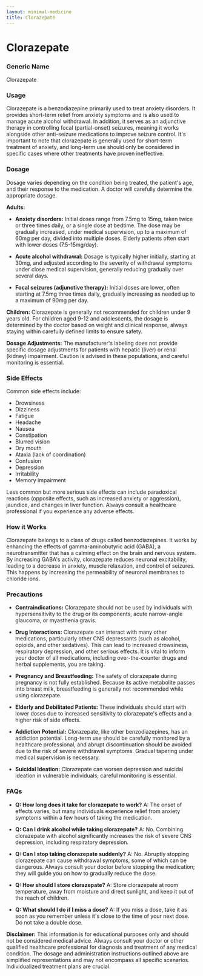 ```yaml
---
layout: minimal-medicine
title: Clorazepate
---
```


# Clorazepate
### Generic Name
Clorazepate

### Usage

Clorazepate is a benzodiazepine primarily used to treat anxiety disorders.  It provides short-term relief from anxiety symptoms and is also used to manage acute alcohol withdrawal.  In addition, it serves as an adjunctive therapy in controlling focal (partial-onset) seizures, meaning it works alongside other anti-seizure medications to improve seizure control.  It's important to note that clorazepate is generally used for short-term treatment of anxiety, and long-term use should only be considered in specific cases where other treatments have proven ineffective.

### Dosage

Dosage varies depending on the condition being treated, the patient's age, and their response to the medication.  A doctor will carefully determine the appropriate dosage.

**Adults:**

* **Anxiety disorders:**  Initial doses range from 7.5mg to 15mg, taken twice or three times daily, or a single dose at bedtime. The dose may be gradually increased, under medical supervision, up to a maximum of 60mg per day, divided into multiple doses.  Elderly patients often start with lower doses (7.5-15mg/day).

* **Acute alcohol withdrawal:**  Dosage is typically higher initially, starting at 30mg, and adjusted according to the severity of withdrawal symptoms under close medical supervision, generally reducing gradually over several days.

* **Focal seizures (adjunctive therapy):** Initial doses are lower, often starting at 7.5mg three times daily, gradually increasing as needed up to a maximum of 90mg per day.


**Children:** Clorazepate is generally not recommended for children under 9 years old. For children aged 9-12 and adolescents, the dosage is determined by the doctor based on weight and clinical response, always staying within carefully defined limits to ensure safety.

**Dosage Adjustments:**  The manufacturer's labeling does not provide specific dosage adjustments for patients with hepatic (liver) or renal (kidney) impairment.  Caution is advised in these populations, and careful monitoring is essential.


### Side Effects

Common side effects include:

* Drowsiness
* Dizziness
* Fatigue
* Headache
* Nausea
* Constipation
* Blurred vision
* Dry mouth
* Ataxia (lack of coordination)
* Confusion
* Depression
* Irritability
* Memory impairment


Less common but more serious side effects can include paradoxical reactions (opposite effects, such as increased anxiety or aggression), jaundice, and changes in liver function.  Always consult a healthcare professional if you experience any adverse effects.

### How it Works

Clorazepate belongs to a class of drugs called benzodiazepines. It works by enhancing the effects of gamma-aminobutyric acid (GABA), a neurotransmitter that has a calming effect on the brain and nervous system. By increasing GABA's activity, clorazepate reduces neuronal excitability, leading to a decrease in anxiety, muscle relaxation, and control of seizures.  This happens by increasing the permeability of neuronal membranes to chloride ions.

### Precautions

* **Contraindications:**  Clorazepate should not be used by individuals with hypersensitivity to the drug or its components, acute narrow-angle glaucoma, or myasthenia gravis.

* **Drug Interactions:** Clorazepate can interact with many other medications, particularly other CNS depressants (such as alcohol, opioids, and other sedatives). This can lead to increased drowsiness, respiratory depression, and other serious effects.  It is vital to inform your doctor of all medications, including over-the-counter drugs and herbal supplements, you are taking.

* **Pregnancy and Breastfeeding:** The safety of clorazepate during pregnancy is not fully established.  Because its active metabolite passes into breast milk, breastfeeding is generally not recommended while using clorazepate.


* **Elderly and Debilitated Patients:**  These individuals should start with lower doses due to increased sensitivity to clorazepate's effects and a higher risk of side effects.

* **Addiction Potential:** Clorazepate, like other benzodiazepines, has an addiction potential.  Long-term use should be carefully monitored by a healthcare professional, and abrupt discontinuation should be avoided due to the risk of severe withdrawal symptoms. Gradual tapering under medical supervision is necessary.


* **Suicidal Ideation:**  Clorazepate can worsen depression and suicidal ideation in vulnerable individuals; careful monitoring is essential.



### FAQs

* **Q: How long does it take for clorazepate to work?** A: The onset of effects varies, but many individuals experience relief from anxiety symptoms within a few hours of taking the medication.

* **Q: Can I drink alcohol while taking clorazepate?** A: No. Combining clorazepate with alcohol significantly increases the risk of severe CNS depression, including respiratory depression.

* **Q: Can I stop taking clorazepate suddenly?** A: No. Abruptly stopping clorazepate can cause withdrawal symptoms, some of which can be dangerous.  Always consult your doctor before stopping the medication; they will guide you on how to gradually reduce the dose.

* **Q: How should I store clorazepate?** A: Store clorazepate at room temperature, away from moisture and direct sunlight, and keep it out of the reach of children.

* **Q: What should I do if I miss a dose?** A: If you miss a dose, take it as soon as you remember unless it's close to the time of your next dose.  Do not take a double dose.


**Disclaimer:** This information is for educational purposes only and should not be considered medical advice.  Always consult your doctor or other qualified healthcare professional for diagnosis and treatment of any medical condition.  The dosage and administration instructions outlined above are simplified representations and may not encompass all specific scenarios.  Individualized treatment plans are crucial.
